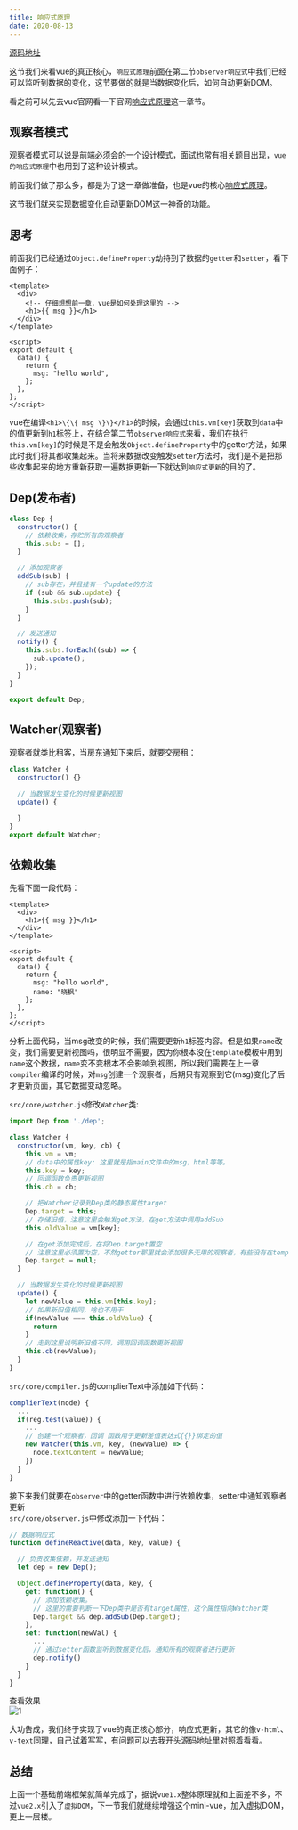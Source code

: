 ```yaml
---
title: 响应式原理
date: 2020-08-13
---
```

[源码地址](https://github.com/xiaofeng-bm/mini-vue)

这节我们来看vue的真正核心，`响应式原理`前面在第二节`observer响应式`中我们已经可以监听到数据的变化，这节要做的就是当数据变化后，如何自动更新DOM。

看之前可以先去vue官网看一下官网[响应式原理](https://cn.vuejs.org/v2/guide/reactivity.html)这一章节。

## 观察者模式
观察者模式可以说是前端必须会的一个设计模式，面试也常有相关题目出现，`vue的响应式原理`中也用到了这种设计模式。

前面我们做了那么多，都是为了这一章做准备，也是vue的核心[响应式原理](https://cn.vuejs.org/v2/guide/reactivity.html)。

这节我们就来实现数据变化自动更新DOM这一神奇的功能。

## 思考
前面我们已经通过`Object.defineProperty`劫持到了数据的`getter`和`setter`，看下面例子：
```vue
<template>
  <div>
    <!-- 仔细想想前一章，vue是如何处理这里的 -->
    <h1>{{ msg }}</h1>
  </div>
</template>

<script>
export default {
  data() {
    return {
      msg: "hello world",
    };
  },
};
</script>
```
vue在编译`<h1>\{\{ msg \}\}</h1>`的时候，会通过`this.vm[key]`获取到`data`中的值更新到`h1`标签上，在结合第二节`observer响应式`来看，我们在执行`this.vm[key]`的时候是不是会触发`Object.defineProperty`中的getter方法，如果此时我们将其都收集起来。当将来数据改变触发`setter`方法时，我们是不是把那些收集起来的地方重新获取一遍数据更新一下就达到`响应式更新`的目的了。

## Dep(发布者)
```js
class Dep {
  constructor() {
    // 依赖收集，存贮所有的观察者
    this.subs = [];
  }

  // 添加观察者
  addSub(sub) {
    // sub存在，并且挂有一个update的方法
    if (sub && sub.update) {
      this.subs.push(sub);
    }
  }

  // 发送通知
  notify() {
    this.subs.forEach((sub) => {
      sub.update();
    });
  }
}

export default Dep;
```

## Watcher(观察者)
观察者就类比租客，当房东通知下来后，就要交房租：
```js
class Watcher {
  constructor() {}

  // 当数据发生变化的时候更新视图
  update() {

  }
}
export default Watcher;
```

## 依赖收集
先看下面一段代码：
```vue
<template>
  <div>
    <h1>{{ msg }}</h1>
  </div>
</template>

<script>
export default {
  data() {
    return {
      msg: "hello world",
      name: "晓枫"
    };
  },
};
</script>
```
分析上面代码，当msg改变的时候，我们需要更新`h1`标签内容。但是如果`name`改变，我们需要更新视图吗，很明显不需要，因为你根本没在`template`模板中用到`name`这个数据，`name`变不变根本不会影响到视图，所以我们需要在上一章`compiler`编译的时候，对`msg`创建一个观察者，后期只有观察到它(msg)变化了后才更新页面，其它数据变动忽略。

`src/core/watcher.js`修改`Watcher`类:
```js
import Dep from './dep';

class Watcher {
  constructor(vm, key, cb) {
    this.vm = vm;
    // data中的属性key: 这里就是指main文件中的msg，html等等。
    this.key = key;
    // 回调函数负责更新视图
    this.cb = cb;

    // 把Watcher记录到Dep类的静态属性target
    Dep.target = this;
    // 存储旧值，注意这里会触发get方法，在get方法中调用addSub
    this.oldValue = vm[key];

    // 在get添加完成后，在将Dep.target置空
    // 注意这里必须置为空，不然getter那里就会添加很多无用的观察者，有些没有在template中用到的也会添加进去
    Dep.target = null;
  }

  // 当数据发生变化的时候更新视图
  update() {
    let newValue = this.vm[this.key];
    // 如果新旧值相同，啥也不用干
    if(newValue === this.oldValue) {
      return
    }
    // 走到这里说明新旧值不同，调用回调函数更新视图
    this.cb(newValue);
  }
}
```

`src/core/compiler.js`的complierText中添加如下代码：
```js
complierText(node) {
  ...
  if(reg.test(value)) {
    ...
    // 创建一个观察者，回调 函数用于更新差值表达式{{}}绑定的值
    new Watcher(this.vm, key, (newValue) => {
      node.textContent = newValue;
    })
  }
}
```

接下来我们就要在`observer`中的getter函数中进行依赖收集，setter中通知观察者更新<br/>
`src/core/observer.js`中修改添加一下代码：
```js
// 数据响应式
function defineReactive(data, key, value) {

  // 负责收集依赖，并发送通知
  let dep = new Dep();

  Object.defineProperty(data, key, {
    get: function() {
      // 添加依赖收集。
      // 这里的需要判断一下Dep类中是否有target属性，这个属性指向Watcher类
      Dep.target && dep.addSub(Dep.target);
    },
    set: function(newVal) {
      ...
      // 通过setter函数监听到数据变化后，通知所有的观察者进行更新
      dep.notify()
    }
  }
}
```

查看效果<br/>
![1](../images/reactivity1.png)

大功告成，我们终于实现了vue的真正核心部分，响应式更新，其它的像`v-html`、`v-text`同理，自己试着写写，有问题可以去我开头源码地址里对照着看看。

## 总结
上面一个基础前端框架就简单完成了，据说`vue1.x`整体原理就和上面差不多，不过`vue2.x`引入了`虚拟DOM`，下一节我们就继续增强这个mini-vue，加入虚拟DOM，更上一层楼。